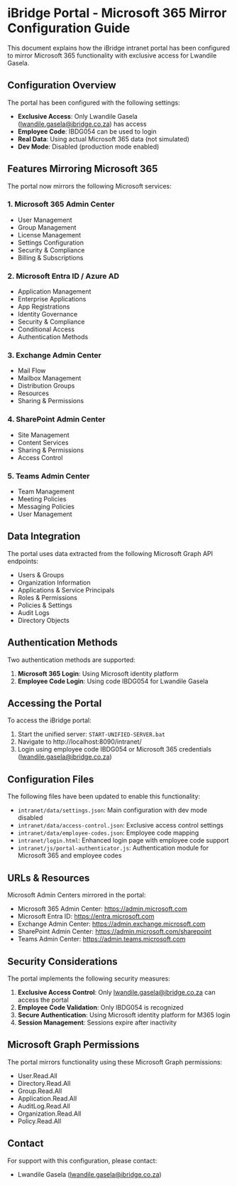 # iBridge Portal - Microsoft 365 Mirror Configuration Guide

This document explains how the iBridge intranet portal has been configured to mirror Microsoft 365 functionality with exclusive access for Lwandile Gasela.

## Configuration Overview

The portal has been configured with the following settings:

- **Exclusive Access**: Only Lwandile Gasela (lwandile.gasela@ibridge.co.za) has access
- **Employee Code**: IBDG054 can be used to login
- **Real Data**: Using actual Microsoft 365 data (not simulated)
- **Dev Mode**: Disabled (production mode enabled)

## Features Mirroring Microsoft 365

The portal now mirrors the following Microsoft services:

### 1. Microsoft 365 Admin Center

- User Management
- Group Management
- License Management
- Settings Configuration
- Security & Compliance
- Billing & Subscriptions

### 2. Microsoft Entra ID / Azure AD

- Application Management
- Enterprise Applications
- App Registrations
- Identity Governance
- Security & Compliance
- Conditional Access
- Authentication Methods

### 3. Exchange Admin Center

- Mail Flow
- Mailbox Management
- Distribution Groups
- Resources
- Sharing & Permissions

### 4. SharePoint Admin Center

- Site Management
- Content Services
- Sharing & Permissions
- Access Control

### 5. Teams Admin Center

- Team Management
- Meeting Policies
- Messaging Policies
- User Management

## Data Integration

The portal uses data extracted from the following Microsoft Graph API endpoints:

- Users & Groups
- Organization Information
- Applications & Service Principals
- Roles & Permissions
- Policies & Settings
- Audit Logs
- Directory Objects

## Authentication Methods

Two authentication methods are supported:

1. **Microsoft 365 Login**: Using Microsoft identity platform
2. **Employee Code Login**: Using code IBDG054 for Lwandile Gasela

## Accessing the Portal

To access the iBridge portal:

1. Start the unified server: `START-UNIFIED-SERVER.bat`
2. Navigate to http://localhost:8090/intranet/
3. Login using employee code IBDG054 or Microsoft 365 credentials (lwandile.gasela@ibridge.co.za)

## Configuration Files

The following files have been updated to enable this functionality:

- `intranet/data/settings.json`: Main configuration with dev mode disabled
- `intranet/data/access-control.json`: Exclusive access control settings
- `intranet/data/employee-codes.json`: Employee code mapping
- `intranet/login.html`: Enhanced login page with employee code support
- `intranet/js/portal-authenticator.js`: Authentication module for Microsoft 365 and employee codes

## URLs & Resources

Microsoft Admin Centers mirrored in the portal:

- Microsoft 365 Admin Center: https://admin.microsoft.com
- Microsoft Entra ID: https://entra.microsoft.com
- Exchange Admin Center: https://admin.exchange.microsoft.com
- SharePoint Admin Center: https://admin.microsoft.com/sharepoint
- Teams Admin Center: https://admin.teams.microsoft.com

## Security Considerations

The portal implements the following security measures:

1. **Exclusive Access Control**: Only lwandile.gasela@ibridge.co.za can access the portal
2. **Employee Code Validation**: Only IBDG054 is recognized
3. **Secure Authentication**: Using Microsoft identity platform for M365 login
4. **Session Management**: Sessions expire after inactivity

## Microsoft Graph Permissions

The portal mirrors functionality using these Microsoft Graph permissions:

- User.Read.All
- Directory.Read.All
- Group.Read.All
- Application.Read.All
- AuditLog.Read.All
- Organization.Read.All
- Policy.Read.All

## Contact

For support with this configuration, please contact:

- Lwandile Gasela (lwandile.gasela@ibridge.co.za)
